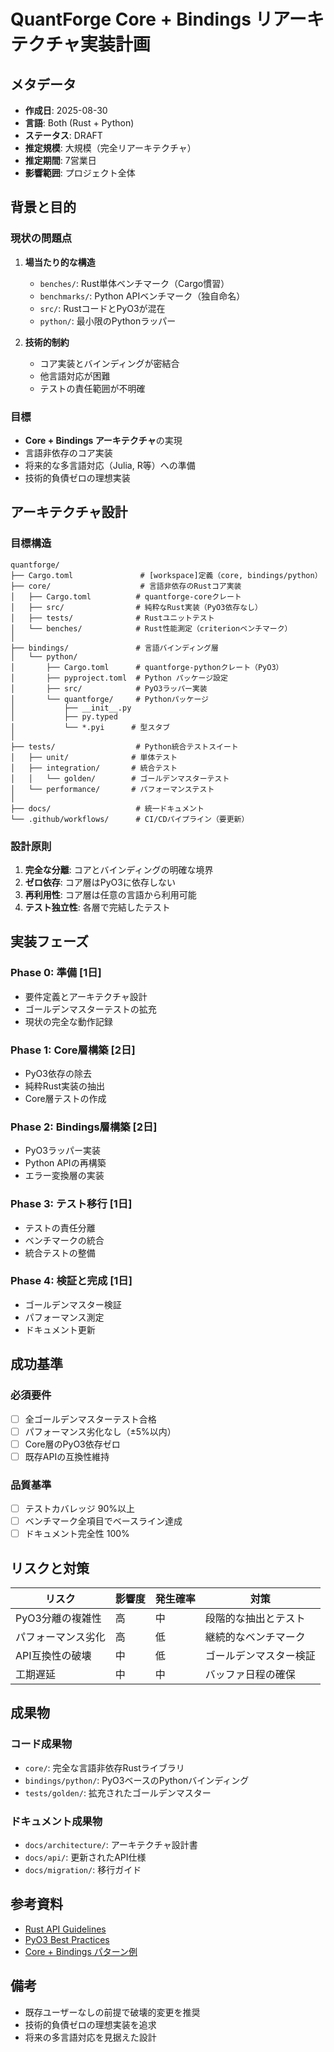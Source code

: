# QuantForge Core + Bindings リアーキテクチャ実装計画

## メタデータ
- **作成日**: 2025-08-30
- **言語**: Both (Rust + Python)
- **ステータス**: DRAFT
- **推定規模**: 大規模（完全リアーキテクチャ）
- **推定期間**: 7営業日
- **影響範囲**: プロジェクト全体

## 背景と目的

### 現状の問題点
1. **場当たり的な構造**
   - `benches/`: Rust単体ベンチマーク（Cargo慣習）
   - `benchmarks/`: Python APIベンチマーク（独自命名）
   - `src/`: RustコードとPyO3が混在
   - `python/`: 最小限のPythonラッパー

2. **技術的制約**
   - コア実装とバインディングが密結合
   - 他言語対応が困難
   - テストの責任範囲が不明確

### 目標
- **Core + Bindings アーキテクチャ**の実現
- 言語非依存のコア実装
- 将来的な多言語対応（Julia, R等）への準備
- 技術的負債ゼロの理想実装

## アーキテクチャ設計

### 目標構造
```
quantforge/
├── Cargo.toml               # [workspace]定義（core, bindings/python）
├── core/                    # 言語非依存のRustコア実装
│   ├── Cargo.toml          # quantforge-coreクレート
│   ├── src/                # 純粋なRust実装（PyO3依存なし）
│   ├── tests/              # Rustユニットテスト
│   └── benches/            # Rust性能測定（criterionベンチマーク）
│
├── bindings/               # 言語バインディング層
│   └── python/            
│       ├── Cargo.toml      # quantforge-pythonクレート（PyO3）
│       ├── pyproject.toml  # Python パッケージ設定
│       ├── src/            # PyO3ラッパー実装
│       └── quantforge/     # Pythonパッケージ
│           ├── __init__.py
│           ├── py.typed
│           └── *.pyi      # 型スタブ
│
├── tests/                  # Python統合テストスイート
│   ├── unit/              # 単体テスト
│   ├── integration/       # 統合テスト
│   │   └── golden/        # ゴールデンマスターテスト
│   └── performance/       # パフォーマンステスト
│
├── docs/                   # 統一ドキュメント
└── .github/workflows/      # CI/CDパイプライン（要更新）
```

### 設計原則
1. **完全な分離**: コアとバインディングの明確な境界
2. **ゼロ依存**: コア層はPyO3に依存しない
3. **再利用性**: コア層は任意の言語から利用可能
4. **テスト独立性**: 各層で完結したテスト

## 実装フェーズ

### Phase 0: 準備 [1日]
- 要件定義とアーキテクチャ設計
- ゴールデンマスターテストの拡充
- 現状の完全な動作記録

### Phase 1: Core層構築 [2日]
- PyO3依存の除去
- 純粋Rust実装の抽出
- Core層テストの作成

### Phase 2: Bindings層構築 [2日]
- PyO3ラッパー実装
- Python APIの再構築
- エラー変換層の実装

### Phase 3: テスト移行 [1日]
- テストの責任分離
- ベンチマークの統合
- 統合テストの整備

### Phase 4: 検証と完成 [1日]
- ゴールデンマスター検証
- パフォーマンス測定
- ドキュメント更新

## 成功基準

### 必須要件
- [ ] 全ゴールデンマスターテスト合格
- [ ] パフォーマンス劣化なし（±5%以内）
- [ ] Core層のPyO3依存ゼロ
- [ ] 既存APIの互換性維持

### 品質基準
- [ ] テストカバレッジ 90%以上
- [ ] ベンチマーク全項目でベースライン達成
- [ ] ドキュメント完全性 100%

## リスクと対策

| リスク | 影響度 | 発生確率 | 対策 |
|--------|--------|----------|------|
| PyO3分離の複雑性 | 高 | 中 | 段階的な抽出とテスト |
| パフォーマンス劣化 | 高 | 低 | 継続的なベンチマーク |
| API互換性の破壊 | 中 | 低 | ゴールデンマスター検証 |
| 工期遅延 | 中 | 中 | バッファ日程の確保 |

## 成果物

### コード成果物
- `core/`: 完全な言語非依存Rustライブラリ
- `bindings/python/`: PyO3ベースのPythonバインディング
- `tests/golden/`: 拡充されたゴールデンマスター

### ドキュメント成果物
- `docs/architecture/`: アーキテクチャ設計書
- `docs/api/`: 更新されたAPI仕様
- `docs/migration/`: 移行ガイド

## 参考資料
- [Rust API Guidelines](https://rust-lang.github.io/api-guidelines/)
- [PyO3 Best Practices](https://pyo3.rs/main/doc/)
- [Core + Bindings パターン例](https://github.com/polars-rs/polars)

## 備考
- 既存ユーザーなしの前提で破壊的変更を推奨
- 技術的負債ゼロの理想実装を追求
- 将来の多言語対応を見据えた設計